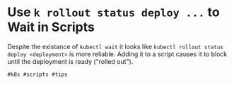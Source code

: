 # Use `k rollout status deploy ...` to Wait in Scripts

Despite the existance of `kubectl wait` it looks like `kubectl rollout
status deploy <deployment>` is more reliable. Adding it to a script
causes it to block until the deployment is ready ("rolled out").

    #k8s #scripts #tips
